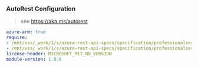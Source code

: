 ### AutoRest Configuration

> see https://aka.ms/autorest

``` yaml
azure-arm: true
require:
- /mnt/vss/_work/1/s/azure-rest-api-specs/specification/professionalservice/resource-manager/readme.md
- /mnt/vss/_work/1/s/azure-rest-api-specs/specification/professionalservice/resource-manager/readme.go.md
license-header: MICROSOFT_MIT_NO_VERSION
module-version: 1.0.0

```